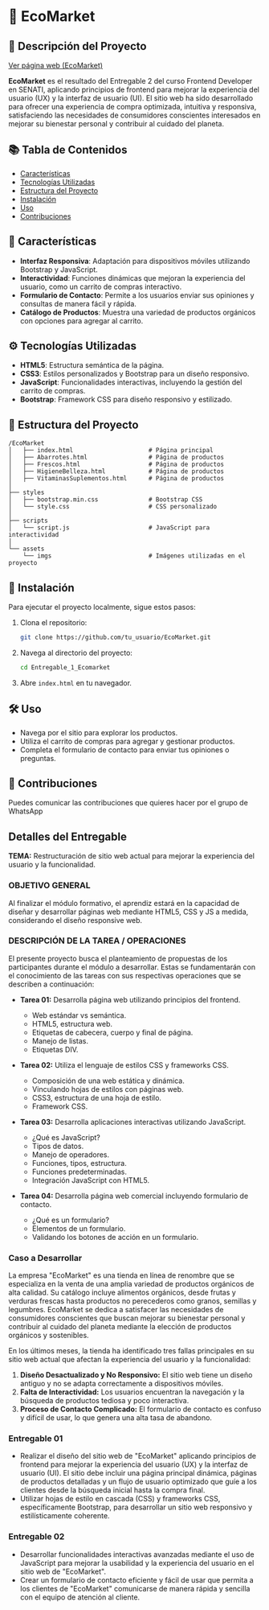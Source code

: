 # 🌱 EcoMarket

## 📜 Descripción del Proyecto

[Ver página web (EcoMarket)](https://nextpassword99.github.io/entregable-2-ecomarket/)

**EcoMarket** es el resultado del Entregable 2 del curso Frontend Developer en SENATI, aplicando principios de frontend para mejorar la experiencia del usuario (UX) y la interfaz de usuario (UI). El sitio web ha sido desarrollado para ofrecer una experiencia de compra optimizada, intuitiva y responsiva, satisfaciendo las necesidades de consumidores conscientes interesados en mejorar su bienestar personal y contribuir al cuidado del planeta.

## 📚 Tabla de Contenidos

- [Características](#características)
- [Tecnologías Utilizadas](#tecnologías-utilizadas)
- [Estructura del Proyecto](#estructura-del-proyecto)
- [Instalación](#instalación)
- [Uso](#uso)
- [Contribuciones](#contribuciones)

## 🌟 Características

- **Interfaz Responsiva**: Adaptación para dispositivos móviles utilizando Bootstrap y JavaScript.
- **Interactividad**: Funciones dinámicas que mejoran la experiencia del usuario, como un carrito de compras interactivo.
- **Formulario de Contacto**: Permite a los usuarios enviar sus opiniones y consultas de manera fácil y rápida.
- **Catálogo de Productos**: Muestra una variedad de productos orgánicos con opciones para agregar al carrito.

## ⚙️ Tecnologías Utilizadas

- **HTML5**: Estructura semántica de la página.
- **CSS3**: Estilos personalizados y Bootstrap para un diseño responsivo.
- **JavaScript**: Funcionalidades interactivas, incluyendo la gestión del carrito de compras.
- **Bootstrap**: Framework CSS para diseño responsivo y estilizado.

## 📁 Estructura del Proyecto

```
/EcoMarket
│   ├── index.html                     # Página principal
│   ├── Abarrotes.html                 # Página de productos
│   ├── Frescos.html                   # Página de productos
│   ├── HigieneBelleza.html            # Página de productos
│   ├── VitaminasSuplementos.html      # Página de productos
│
├── styles
│   ├── bootstrap.min.css              # Bootstrap CSS
│   └── style.css                      # CSS personalizado
│
├── scripts
│   └── script.js                      # JavaScript para interactividad
│
└── assets
    └── imgs                           # Imágenes utilizadas en el proyecto
```

## 🚀 Instalación

Para ejecutar el proyecto localmente, sigue estos pasos:

1. Clona el repositorio:
   ```bash
   git clone https://github.com/tu_usuario/EcoMarket.git
   ```
2. Navega al directorio del proyecto:
   ```bash
   cd Entregable_1_Ecomarket
   ```
3. Abre `index.html` en tu navegador.

## 🛠️ Uso

- Navega por el sitio para explorar los productos.
- Utiliza el carrito de compras para agregar y gestionar productos.
- Completa el formulario de contacto para enviar tus opiniones o preguntas.

## 🤝 Contribuciones

Puedes comunicar las contribuciones que quieres hacer por el grupo de WhatsApp

<!-- Nada importante -->

## Detalles del Entregable

**TEMA:** Restructuración de sitio web actual para mejorar la experiencia del usuario y la funcionalidad.

### OBJETIVO GENERAL

Al finalizar el módulo formativo, el aprendiz estará en la capacidad de diseñar y desarrollar páginas web mediante HTML5, CSS y JS a medida, considerando el diseño responsive web.

### DESCRIPCIÓN DE LA TAREA / OPERACIONES

El presente proyecto busca el planteamiento de propuestas de los participantes durante el módulo a desarrollar. Estas se fundamentarán con el conocimiento de las tareas con sus respectivas operaciones que se describen a continuación:

- **Tarea 01:** Desarrolla página web utilizando principios del frontend.

  - Web estándar vs semántica.
  - HTML5, estructura web.
  - Etiquetas de cabecera, cuerpo y final de página.
  - Manejo de listas.
  - Etiquetas DIV.

- **Tarea 02:** Utiliza el lenguaje de estilos CSS y frameworks CSS.

  - Composición de una web estática y dinámica.
  - Vinculando hojas de estilos con páginas web.
  - CSS3, estructura de una hoja de estilo.
  - Framework CSS.

- **Tarea 03:** Desarrolla aplicaciones interactivas utilizando JavaScript.

  - ¿Qué es JavaScript?
  - Tipos de datos.
  - Manejo de operadores.
  - Funciones, tipos, estructura.
  - Funciones predeterminadas.
  - Integración JavaScript con HTML5.

- **Tarea 04:** Desarrolla página web comercial incluyendo formulario de contacto.
  - ¿Qué es un formulario?
  - Elementos de un formulario.
  - Validando los botones de acción en un formulario.

### Caso a Desarrollar

La empresa "EcoMarket" es una tienda en línea de renombre que se especializa en la venta de una amplia variedad de productos orgánicos de alta calidad. Su catálogo incluye alimentos orgánicos, desde frutas y verduras frescas hasta productos no perecederos como granos, semillas y legumbres. EcoMarket se dedica a satisfacer las necesidades de consumidores conscientes que buscan mejorar su bienestar personal y contribuir al cuidado del planeta mediante la elección de productos orgánicos y sostenibles.

En los últimos meses, la tienda ha identificado tres fallas principales en su sitio web actual que afectan la experiencia del usuario y la funcionalidad:

1. **Diseño Desactualizado y No Responsivo:** El sitio web tiene un diseño antiguo y no se adapta correctamente a dispositivos móviles.
2. **Falta de Interactividad:** Los usuarios encuentran la navegación y la búsqueda de productos tediosa y poco interactiva.
3. **Proceso de Contacto Complicado:** El formulario de contacto es confuso y difícil de usar, lo que genera una alta tasa de abandono.

### Entregable 01

- Realizar el diseño del sitio web de "EcoMarket" aplicando principios de frontend para mejorar la experiencia del usuario (UX) y la interfaz de usuario (UI). El sitio debe incluir una página principal dinámica, páginas de productos detalladas y un flujo de usuario optimizado que guíe a los clientes desde la búsqueda inicial hasta la compra final.
- Utilizar hojas de estilo en cascada (CSS) y frameworks CSS, específicamente Bootstrap, para desarrollar un sitio web responsivo y estilísticamente coherente.

### Entregable 02

- Desarrollar funcionalidades interactivas avanzadas mediante el uso de JavaScript para mejorar la usabilidad y la experiencia del usuario en el sitio web de "EcoMarket".
- Crear un formulario de contacto eficiente y fácil de usar que permita a los clientes de "EcoMarket" comunicarse de manera rápida y sencilla con el equipo de atención al cliente.

